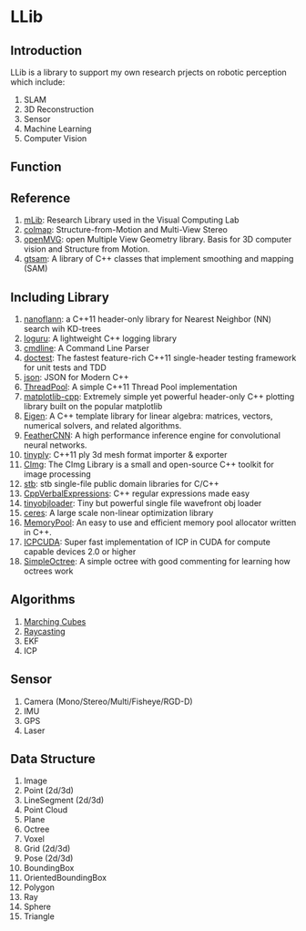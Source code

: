 # LLib

## Introduction
LLib is a library to support  my own research prjects on robotic perception which include:
1. SLAM
2. 3D Reconstruction
3. Sensor
4. Machine Learning
5. Computer Vision

## Function

## Reference 
1. [mLib](https://github.com/niessner/mLib): Research Library used in the Visual Computing Lab
2. [colmap](https://github.com/colmap/colmap): Structure-from-Motion and Multi-View Stereo
3. [openMVG](https://github.com/openMVG/openMVG): open Multiple View Geometry library. Basis for 3D computer vision and Structure from Motion.
4. [gtsam](https://bitbucket.org/gtborg/gtsam): A library of C++ classes that implement smoothing and mapping (SAM) 

## Including Library

1. [nanoflann](https://github.com/jlblancoc/nanoflann): a C++11 header-only library for Nearest Neighbor (NN) search wih KD-trees
2. [loguru](https://github.com/emilk/loguru): A lightweight C++ logging library
3. [cmdline](https://github.com/tanakh/cmdline): A Command Line Parser
4. [doctest](https://github.com/onqtam/doctest): The fastest feature-rich C++11 single-header testing framework for unit tests and TDD
5. [json](https://github.com/nlohmann/json): JSON for Modern C++
6. [ThreadPool](https://github.com/progschj/ThreadPool): A simple C++11 Thread Pool implementation
7. [matplotlib-cpp](https://github.com/lava/matplotlib-cpp): Extremely simple yet powerful header-only C++ plotting library built on the popular matplotlib
8. [Eigen](http://eigen.tuxfamily.org/index.php?title=Main_Page): A C++ template library for linear algebra: matrices, vectors, numerical solvers, and related algorithms.
9. [FeatherCNN](https://github.com/Tencent/FeatherCNN): A high performance inference engine for convolutional neural networks.
10. [tinyply](https://github.com/ddiakopoulos/tinyply): C++11 ply 3d mesh format importer & exporter
11. [CImg](http://cimg.eu/): The CImg Library is a small and open-source C++ toolkit for image processing
12. [stb](https://github.com/nothings/stb.git): stb single-file public domain libraries for C/C++
13. [CppVerbalExpressions](https://github.com/VerbalExpressions/CppVerbalExpressions): C++ regular expressions made easy
14. [tinyobjloader](https://github.com/syoyo/tinyobjloader): Tiny but powerful single file wavefront obj loader
15. [ceres](https://github.com/ceres-solver/ceres-solver): A large scale non-linear optimization library
16. [MemoryPool](https://github.com/cacay/MemoryPool): An easy to use and efficient memory pool allocator written in C++. 
17. [ICPCUDA](https://github.com/mp3guy/ICPCUDA): Super fast implementation of ICP in CUDA for compute capable devices 2.0 or higher
18. [SimpleOctree](https://github.com/brandonpelfrey/SimpleOctree): A simple octree with good commenting for learning how octrees work

## Algorithms
1. [Marching Cubes](http://paulbourke.net/geometry/polygonise/)
2. [Raycasting](https://lodev.org/cgtutor/raycasting.html)
3. EKF
4. ICP

## Sensor
1. Camera (Mono/Stereo/Multi/Fisheye/RGD-D)
2. IMU
3. GPS
4. Laser

## Data Structure
1. Image
2. Point (2d/3d)
3. LineSegment (2d/3d)
4. Point Cloud
5. Plane
6. Octree
7. Voxel
8. Grid (2d/3d)
9. Pose (2d/3d)
10. BoundingBox
11. OrientedBoundingBox
12. Polygon
13. Ray
14. Sphere
15. Triangle
